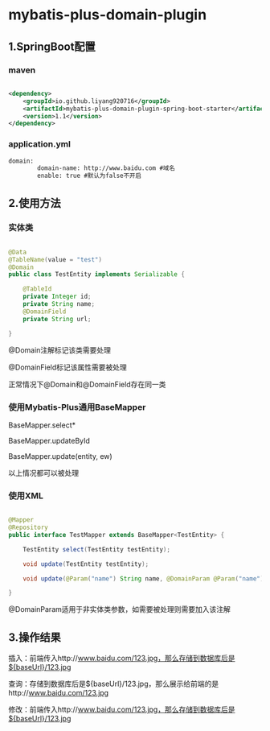 # mybatis-plus-domain-plugin

## 1.SpringBoot配置

### maven

```xml

<dependency>
    <groupId>io.github.liyang920716</groupId>
    <artifactId>mybatis-plus-domain-plugin-spring-boot-starter</artifactId>
    <version>1.1</version>
</dependency>
```

### application.yml

```xml
domain:
        domain-name: http://www.baidu.com #域名
        enable: true #默认为false不开启
```

## 2.使用方法

### 实体类

```java

@Data
@TableName(value = "test")
@Domain
public class TestEntity implements Serializable {

    @TableId
    private Integer id;
    private String name;
    @DomainField
    private String url;

}
```

@Domain注解标记该类需要处理

@DomainField标记该属性需要被处理

正常情况下@Domain和@DomainField存在同一类

### 使用Mybatis-Plus通用BaseMapper

BaseMapper.select*

BaseMapper.updateById

BaseMapper.update(entity, ew)

以上情况都可以被处理

### 使用XML

```java

@Mapper
@Repository
public interface TestMapper extends BaseMapper<TestEntity> {

    TestEntity select(TestEntity testEntity);

    void update(TestEntity testEntity);

    void update(@Param("name") String name, @DomainParam @Param("name") String url);

}
```

@DomainParam适用于非实体类参数，如需要被处理则需要加入该注解

## 3.操作结果

插入：前端传入http://www.baidu.com/123.jpg，那么存储到数据库后是${baseUrl}/123.jpg

查询：存储到数据库后是${baseUrl}/123.jpg，那么展示给前端的是http://www.baidu.com/123.jpg

修改：前端传入http://www.baidu.com/123.jpg，那么存储到数据库后是${baseUrl}/123.jpg